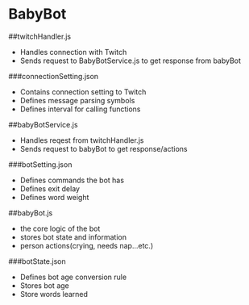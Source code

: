 # BabyBot

##twitchHandler.js
- Handles connection with Twitch
- Sends request to BabyBotService.js to get response from babyBot

###connectionSetting.json
- Contains connection setting to Twitch
- Defines message parsing symbols
- Defines interval for calling functions

##babyBotService.js
- Handles reqest from twitchHandler.js
- Sends request to babyBot to get response/actions

###botSetting.json
- Defines commands the bot has
- Defines exit delay
- Defines word weight

##babyBot.js
- the core logic of the bot
- stores bot state and information
- person actions(crying, needs nap...etc.)

###botState.json
- Defines bot age conversion rule
- Stores bot age
- Store words learned
